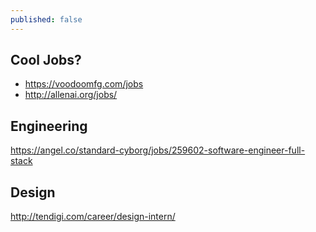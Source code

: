 ```yaml
---
published: false
---
```

## Cool Jobs?

- https://voodoomfg.com/jobs
- http://allenai.org/jobs/

## Engineering
https://angel.co/standard-cyborg/jobs/259602-software-engineer-full-stack

## Design
http://tendigi.com/career/design-intern/
